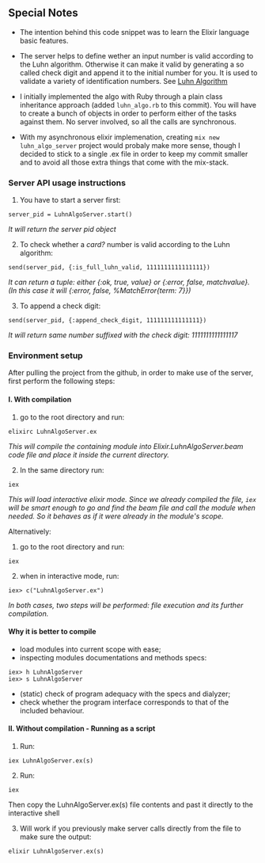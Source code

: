## Special Notes
- The intention behind this code snippet was to learn the Elixir language basic features.

- The server helps to define wether an input number is valid according to the Luhn algorithm. Otherwise it can make it valid by generating a so called check digit and append it to the initial number for you. It is used to validate a variety of identification numbers. See [Luhn Algorithm][1]

- I initially implemented the algo with Ruby through a plain class inheritance approach (added `luhn_algo.rb` to this commit). You will have to create a bunch of objects in order to perform either of the tasks against them. No server involved, so all the calls are synchronous.

- With my asynchronous elixir implemenation, creating `mix new luhn_algo_server` project would probaly make more sense, though I decided to stick to a single .ex file in order to keep my commit smaller and to avoid all those extra things that come with the mix-stack. 

### Server API usage instructions
1. You have to start a server first:
```
server_pid = LuhnAlgoServer.start()
```
_It will return  the server pid object_

2. To check whether a _card?_ number is valid according to the Luhn algorithm:
```
send(server_pid, {:is_full_luhn_valid, 1111111111111111})
```
_It can return a tuple: either {:ok, true, value} or {:error, false, matchvalue}. (In this case it will {:error, false, %MatchError{term: 7}})_

3. To append a check digit:
```
send(server_pid, {:append_check_digit, 111111111111111})
```
_It will return same number suffixed with the check digit: 1111111111111117_

### Environment setup
After pulling the project from the github, in order to make use of the server, first perform the following steps:

#### I. With compilation
1. go to the root directory and run:
```
elixirc LuhnAlgoServer.ex
```
_This will compile the containing module into Elixir.LuhnAlgoServer.beam code file and place it inside the current directory._

2. In the same directory run:
```
iex
```
_This will load interactive elixir mode. Since we already compiled the file, `iex` will be smart enough to go and find the beam file and call the module when needed. So it behaves as if it were already in the module's scope._

Alternatively:
1. go to the root directory and run:
```
iex
```

2. when in interactive mode, run:
```
iex> c("LuhnAlgoServer.ex")
```
_In both cases, two steps will be performed: file execution and its further compilation._

#### Why it is better to compile
- load modules into current scope with ease;
- inspecting modules documentations and methods specs:
```
iex> h LuhnAlgoServer
iex> s LuhnAlgoServer
```
- (static) check of program adequacy with the specs and dialyzer;
- check whether the program interface corresponds to that of the included behaviour.

#### II. Without compilation - Running as a script
1. Run:
```
iex LuhnAlgoServer.ex(s)
```

2. Run:
```
iex
```
Then copy the LuhnAlgoServer.ex(s) file contents and past it directly to the interactive shell

3. Will work if you previously make server calls directly from the file to make sure the output:
```
elixir LuhnAlgoServer.ex(s)
```

[1]: http://www.wikiwand.com/en/Luhn_algorithm



